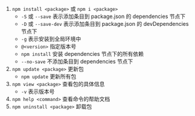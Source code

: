 1. `npm install <package>` 或 `npm i <package>`
	- `-S` 或 `--save` 表示添加条目到 package.json 的 dependencies 节点下
	- `-D` 或 `--save-dev` 表示添加条目到 package.json 的 devDependencies 节点下
	- `-g` 表示安装到全局环境中
	- `@<version>` 指定版本号
	- `npm install` 安装 dependencies 节点下的所有依赖
	- `--no-save` 不添加条目到 dependencies 节点下
2. `npm update <package>` 更新包
	- `npm update` 更新所有包
3. `npm view <package>` 查看包的具体信息
	- `-v` 表示版本号
4. `npm help <command>` 查看命令的帮助文档
5. `npm uninstall <package>` 卸载包